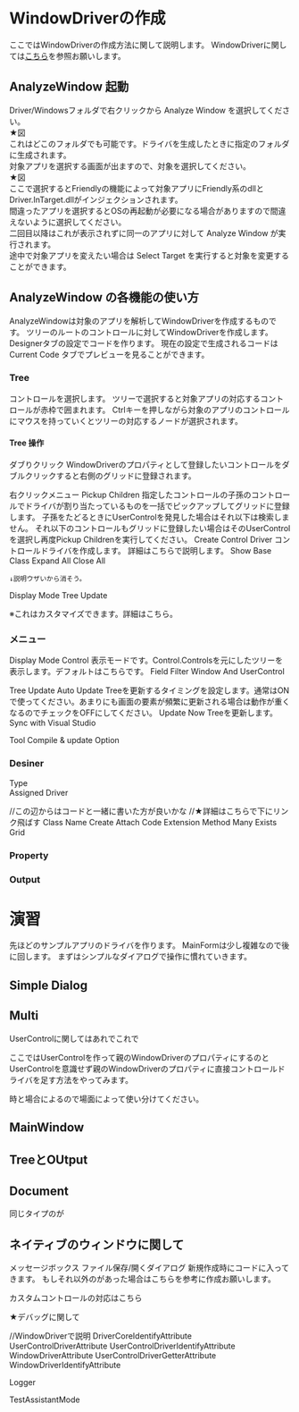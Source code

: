# WindowDriverの作成

ここではWindowDriverの作成方法に関して説明します。
WindowDriverに関しては[こちら](https://github.com/Codeer-Software/Friendly/blob/master/TestAutomationDesign.jp.md)を参照お願いします。<br>

## AnalyzeWindow 起動
Driver/Windowsフォルダで右クリックから Analyze Window を選択してください。<br>
★図<br>
これはどこのフォルダでも可能です。ドライバを生成したときに指定のフォルダに生成されます。<br>
対象アプリを選択する画面が出ますので、対象を選択してください。<br>
★図<br>
ここで選択するとFriendlyの機能によって対象アプリにFriendly系のdllとDriver.InTarget.dllがインジェクションされます。<br>
間違ったアプリを選択するとOSの再起動が必要になる場合がありますので間違えないように選択してください。<br>
二回目以降はこれが表示されずに同一のアプリに対して Analyze Window が実行されます。<br>
途中で対象アプリを変えたい場合は Select Target を実行すると対象を変更することができます。<br>

## AnalyzeWindow の各機能の使い方
AnalyzeWindowは対象のアプリを解析してWindowDriverを作成するものです。
ツリーのルートのコントロールに対してWindowDriverを作成します。
Designerタブの設定でコードを作ります。
現在の設定で生成されるコードは Current Code タブでプレビューを見ることができます。

### Tree
コントロールを選択します。
ツリーで選択すると対象アプリの対応するコントロールが赤枠で囲まれます。
Ctrlキーを押しながら対象のアプリのコントロールにマウスを持っていくとツリーの対応するノードが選択されます。

#### Tree 操作
ダブりクリック
WindowDriverのプロパティとして登録したいコントロールをダブルクリックすると右側のグリッドに登録されます。

右クリックメニュー
Pickup Children
    指定したコントロールの子孫のコントロールでドライバが割り当たっているものを一括でピックアップしてグリッドに登録します。
    子孫をたどるときにUserControlを発見した場合はそれ以下は検索しません。
    それ以下のコントロールもグリッドに登録したい場合はそのUserControlを選択し再度Pickup Childrenを実行してください。
Create Control Driver
    コントロールドライバを作成します。
    詳細はこちらで説明します。
Show Base Class
Expand All
Close All

    ↓説明ウザいから消そう。
Display Mode 
Tree Update

※これはカスタマイズできます。詳細はこちら。

### メニュー
Display Mode 
    Control
        表示モードです。Control.Controlsを元にしたツリーを表示します。デフォルトはこちらです。
    Field
    Filter Window And UserControl

Tree Update
    Auto Update
        Treeを更新するタイミングを設定します。通常はONで使ってください。あまりにも画面の要素が頻繁に更新される場合は動作が重くなるのでチェックをOFFにしてください。
    Update Now
        Treeを更新します。
    Sync with Visual Studio

Tool
    Compile & update
    Option

### Desiner
Type   
Assigned Driver

//この辺からはコードと一緒に書いた方が良いかな
//★詳細はこちらで下にリンク飛ばす
Class Name
Create Attach Code
Extension
Method
Many Exists
Grid

### Property

### Output

# 演習
先ほどのサンプルアプリのドライバを作ります。
MainFormは少し複雑なので後に回します。
まずはシンプルなダイアログで操作に慣れていきます。

## Simple Dialog

## Multi
UserControlに関してはあれでこれで

ここではUserControlを作って親のWindowDriverのプロパティにするのと
UserControlを意識せず親のWindowDriverのプロパティに直接コントロールドライバを足す方法をやってみます。

時と場合によるので場面によって使い分けてください。

## MainWindow

## TreeとOUtput

## Document
同じタイプのが

## ネイティブのウィンドウに関して
メッセージボックス
ファイル保存/開くダイアログ
新規作成時にコードに入ってきます。
もしそれ以外のがあった場合はこちらを参考に作成お願いします。


カスタムコントロールの対応はこちら


★デバッグに関して


//WindowDriverで説明
DriverCoreIdentifyAttribute
UserControlDriverAttribute
UserControlDriverIdentifyAttribute
WindowDriverAttribute
UserControlDriverGetterAttribute
WindowDriverIdentifyAttribute

Logger

TestAssistantMode